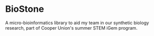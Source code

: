 # BioStone
A micro-bioinformatics library to aid my team in our synthetic biology research, part of Cooper Union's summer STEM iGem program.
